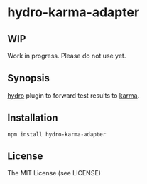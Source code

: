 # hydro-karma-adapter

## WIP

Work in progress. Please do not use yet.

## Synopsis

[hydro](//github.com/hydrojs/hydro) plugin to forward test results to [karma](//karma-runner.github.io).

## Installation

```
npm install hydro-karma-adapter
```

## License

The MIT License (see LICENSE)
